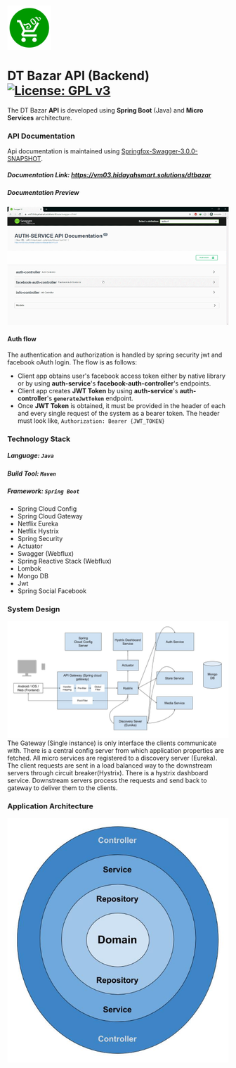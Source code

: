 <img width="100" height="100" src="../icon/dtbazar-icon.png" alt="dtbazar-icon">

# DT Bazar API (Backend) [![License: GPL v3](https://img.shields.io/badge/License-GPLv3-blue.svg)](../LICENSE)
The DT Bazar **API** is developed using **Spring Boot** (Java) and **Micro 
Services** architecture.

### API Documentation
Api documentation is maintained using [Springfox-Swagger-3.0.0-SNAPSHOT](https://springfox.github.io/springfox/docs/snapshot/).
##### Documentation Link: https://vm03.hidayahsmart.solutions/dtbazar
##### Documentation Preview
![API Doc Preview](../preview/api_doc_preview.gif)

#### Auth flow
The authentication and authorization is handled by spring security jwt and facebook oAuth login. The flow is as follows:
* Client app obtains user's facebook access token either by native library or by using **auth-service**'s **facebook-auth-controller**'s endpoints.
* Client app creates **JWT Token** by using **auth-service**'s **auth-controller**'s **`generateJwtToken`** endpoint.
* Once **JWT Token** is obtained, it must be provided in the header of each and every single request of the system as a bearer token. The header must look like, `Authorization: Bearer {JWT_TOKEN}`

### Technology Stack
##### Language: `Java`
##### Build Tool: `Maven`
##### Framework: `Spring Boot`
* Spring Cloud Config
* Spring Cloud Gateway
* Netflix Eureka
* Netflix Hystrix
* Spring Security
* Actuator
* Swagger (Webflux)
* Spring Reactive Stack (Webflux)
* Lombok
* Mongo DB
* Jwt
* Spring Social Facebook

### System Design
![System Design](dtbazar/dtbazar-system-design.jpg)
The Gateway (Single instance) is only interface the clients communicate with. There is a central config server from which application properties are fetched. All micro services are registered to a discovery server (Eureka). The client requests are sent in a load balanced way to the downstream servers through circuit breaker(Hystrix). There is a hystrix dashboard service. Downstream servers process the requests and send back to gateway to deliver them to the clients.

### Application Architecture
![System Design](dtbazar/dtbazar-api-architecture.jpg)